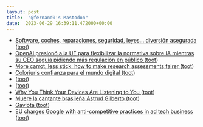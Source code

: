 ```yaml
---
layout: post
title:  "@fernand0's Mastodon"
date:  2023-06-29 16:39:11.472000+00:00
---
```

*  [Software, coches, reparaciones, seguridad, leyes… diversión asegurada ](https://changlonet.com/blog/software-coches-reparaciones-seguridad-leyes-diversion-asegurada) ([toot](https://mastodon.social/@fernand0/110628487264316233))
*  [OpenAI presionó a la UE para flexibilizar la normativa sobre IA mientras su CEO seguía pidiendo más regulación en público ](https://www.genbeta.com/actualidad/openai-presiono-a-ue-para-flexibilizar-normativa-ia-su-ceo-seguia-pidiendo-regulacion-public) ([toot](https://mastodon.social/@fernand0/110628177114671914))
*  [More carrot, less stick: how to make research assessments fairer ](https://www.nature.com/articles/d41586-023-01990-) ([toot](https://mastodon.social/@fernand0/110627986083405119))
*  [Coloriuris confianza para el mundo digital ](https://www.expansion.com/uestudio/2023/06/15/648af5b3e5fdeaeb2d8b4680.htm) ([toot](https://mastodon.social/@fernand0/110627726462817326))
*  [ ](https://mastodon.social/users/fernand0/statuses/110627618817066879/activity) ([toot](https://mastodon.social/users/fernand0/statuses/110627618817066879/activity))
*  [ ](https://mastodon.social/users/fernand0/statuses/110627618528279393/activity) ([toot](https://mastodon.social/users/fernand0/statuses/110627618528279393/activity))
*  [Why You Think Your Devices Are Listening to You ](https://shellypalmer.com/2023/06/think-devices-listening) ([toot](https://mastodon.social/@fernand0/110627530930670477))
*  [Muere la cantante brasileña Astrud Gilberto ](https://www.efeeme.com/muere-la-cantante-brasilena-astrud-gilberto) ([toot](https://mastodon.social/@fernand0/110627336600525286))
*  [Gaviota ](https://www.flickr.com/photos/fernand0/53007463811) ([toot](https://mastodon.social/@fernand0/110627063427277956))
*  [EU charges Google with anti-competitive practices in ad tech business  ](https://www.cnbc.com/2023/06/14/eu-charges-google-with-anti-competitive-practices-in-ad-tech-business.html) ([toot](https://mastodon.social/@fernand0/110627059671939216))
